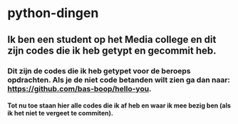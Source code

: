 # python-dingen
## Ik ben een student op het Media college en dit zijn codes die ik heb getypt en gecommit heb.
### Dit zijn de codes die ik heb getypet voor de beroeps opdrachten. Als je de niet code betanden wilt zien ga dan naar: https://github.com/bas-boop/hello-you.
#### Tot nu toe staan hier alle codes die ik af heb en waar ik mee bezig ben (als ik het niet te vergeet te commiten).
